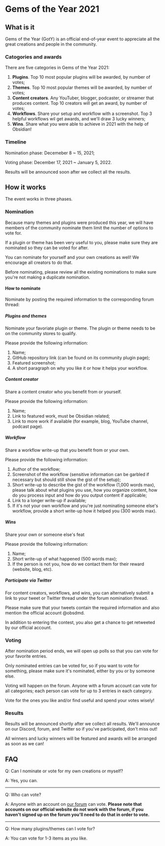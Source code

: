 # Gems of the Year 2021

## What is it

Gems of the Year (GotY) is an official end-of-year event to appreciate all the great creations and people in the community.

### Catogories and awards

There are five categories in Gems of the Year 2021:

1. **Plugins**. Top 10 most popular plugins will be awarded, by number of votes;
2. **Themes**. Top 10 most popular themes will be awarded, by number of votes;
3. **Content creators**. Any YouTuber, blogger, podcaster, or streamer that produces content. Top 10 creators will get an award, by number of votes;
4. **Workflows**. Share your setup and workflow with a screenshot. Top 3 helpful workflows wil get awards, and we'll draw 3 lucky winners;
5. **Wins**. Share what you were able to achieve in 2021 with the help of Obsidian!

### Timeline

Nomination phase: Decemeber 8 ~ 15, 2021;

Voting phase: December 17, 2021 ~ January 5, 2022.

Results will be announced soon after we collect all the results.

## How it works

The event works in three phases.

### Nomination

Because many themes and plugins were produced this year, we will have members of the community nominate them limit the number of options to vote for.

If a plugin or theme has been very useful to you, please make sure they are nominated so they can be voted for after.

You can nominate for yourself and your own creations as well! We encourage all creators to do that.

Before nominating, please review all the existing nominations to make sure you're not making a duplicate nomination.

#### How to nominate

Nominate by posting the required information to the corresponding forum thread:

##### Plugins and themes

Nominate your favoriate plugin or theme. The plugin or theme needs to be on the community stores to qualify.

Please provide the following information:

1. Name;
2. GitHub repository link (can be found on its community plugin page);
3. Featured screenshot;
4. A short paragraph on why you like it or how it helps your workflow.

##### Content creator

Share a content creator who you benefit from or yourself.

Please provide the following information:

1. Name;
2. Link to featured work, must be Obsidian related;
3. Link to more work if available (for example, blog, YouTube channel, podcast page).

##### Workflow

Share a workflow write-up that you benefit from or your own.

Please provide the following information:

1. Author of the workflow;
2. Screenshot of the workflow (sensitive information can be garbled if necessary but should still show the gist of the setup);
3. Short write-up to describe the gist of the workflow (1,000 words max), please talk about what plugins you use, how you organize content, how do you process input and how do you output content if applicable;
4. Link to a longer write-up if available;
5. If it's not your own workflow and you're just nominating someone else's workflow, provide a short write-up how it helped you (300 words max).

##### Wins

Share your own or someone else's feat 

Please provide the following information:

1. Name;
2. Short write-up of what happened (500 words max);
3. If the person is not you, how do we contact them for their reward (website, blog, etc).

##### Participate via Twitter

For content creators, workflows, and wins, you can alternatively submit a link to your tweet or Twitter thread under the forum nomination thread. 

Please make sure that your tweets contain the required information and also mention the official account @obsdmd.

In addition to entering the contest, you also get a chance to get retweeted by our official account.


### Voting

After nomination period ends, we will open up polls so that you can vote for your favorite entries.

Only nominated entries can be voted for, so if you want to vote for something, please make sure it's nominated, either by you or by someone else.

Voting will happen on the forum. Anyone with a forum account can vote for all categories; each person can vote for up to 3 entries in each category.

Vote for the ones you like and/or find useful and spend your votes wisely!

### Results

Results will be announced shortly after we collect all results. We'll announce on our Discord, forum, and Twitter so if you've participated, don't miss out!

All winners and lucky winners will be featured and awards will be arranged as soon as we can!

## FAQ

Q: Can I nominate or vote for my own creations or myself?

A: Yes, you can.

---

Q: Who can vote?

A:  Anyone with an account on [our forum](https://forum.obsidian.md/) can vote. **Please note that accounts on our official website do not work with the forum, if you haven't signed up on the forum you'll need to do that in order to vote.**

---

Q: How many plugins/themes can I vote for?

A: You can vote for 1-3 items as you like.